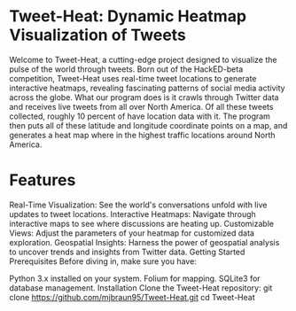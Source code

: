 # Tweet-Heat: Dynamic Heatmap Visualization of Tweets
Welcome to Tweet-Heat, a cutting-edge project designed to visualize the pulse of the world through tweets. Born out of the HackED-beta competition, Tweet-Heat uses real-time tweet locations to generate interactive heatmaps, revealing fascinating patterns of social media activity across the globe.
What our program does is it crawls through Twitter data and receives live tweets from all over North America. Of all these tweets collected, roughly 10 percent of have location data with it. The program then puts all of these latitude and longitude coordinate points on a map, and generates a heat map where in the highest traffic locations around North America.

# Features
Real-Time Visualization: See the world's conversations unfold with live updates to tweet locations.
Interactive Heatmaps: Navigate through interactive maps to see where discussions are heating up.
Customizable Views: Adjust the parameters of your heatmap for customized data exploration.
Geospatial Insights: Harness the power of geospatial analysis to uncover trends and insights from Twitter data.
Getting Started
Prerequisites
Before diving in, make sure you have:

Python 3.x installed on your system.
Folium for mapping.
SQLite3 for database management.
Installation
Clone the Tweet-Heat repository:
git clone https://github.com/mjbraun95/Tweet-Heat.git
cd Tweet-Heat
